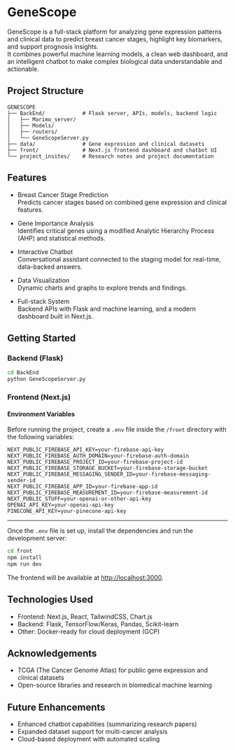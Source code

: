 # GeneScope

GeneScope is a full-stack platform for analyzing gene expression patterns and clinical data to predict breast cancer stages, highlight key biomarkers, and support prognosis insights.  
It combines powerful machine learning models, a clean web dashboard, and an intelligent chatbot to make complex biological data understandable and actionable.

## Project Structure

```
GENESCOPE
├── BackEnd/            # Flask server, APIs, models, backend logic
│   ├── Marimo_server/
│   ├── Models/
│   ├── routers/
│   └── GeneScopeServer.py
├── data/               # Gene expression and clinical datasets
├── front/              # Next.js frontend dashboard and chatbot UI
└── project_insites/    # Research notes and project documentation

```

## Features

- Breast Cancer Stage Prediction  
  Predicts cancer stages based on combined gene expression and clinical features.

- Gene Importance Analysis  
  Identifies critical genes using a modified Analytic Hierarchy Process (AHP) and statistical methods.

- Interactive Chatbot  
  Conversational assistant connected to the staging model for real-time, data-backed answers.

- Data Visualization  
  Dynamic charts and graphs to explore trends and findings.

- Full-stack System  
  Backend APIs with Flask and machine learning, and a modern dashboard built in Next.js.

## Getting Started

### Backend (Flask)

```bash
cd BackEnd
python GeneScopeServer.py
```

### Frontend (Next.js)

#### Environment Variables

Before running the project, create a `.env` file inside the `/front` directory with the following variables:

```env
NEXT_PUBLIC_FIREBASE_API_KEY=your-firebase-api-key
NEXT_PUBLIC_FIREBASE_AUTH_DOMAIN=your-firebase-auth-domain
NEXT_PUBLIC_FIREBASE_PROJECT_ID=your-firebase-project-id
NEXT_PUBLIC_FIREBASE_STORAGE_BUCKET=your-firebase-storage-bucket
NEXT_PUBLIC_FIREBASE_MESSAGING_SENDER_ID=your-firebase-messaging-sender-id
NEXT_PUBLIC_FIREBASE_APP_ID=your-firebase-app-id
NEXT_PUBLIC_FIREBASE_MEASUREMENT_ID=your-firebase-measurement-id
NEXT_PUBLIC_STUFF=your-openai-or-other-api-key
OPENAI_API_KEY=your-openai-api-key
PINECONE_API_KEY=your-pinecone-api-key
```

---

Once the `.env` file is set up, install the dependencies and run the development server:

```bash
cd front
npm install
npm run dev
```

The frontend will be available at [http://localhost:3000](http://localhost:3000).

## Technologies Used

- Frontend: Next.js, React, TailwindCSS, Chart.js
- Backend: Flask, TensorFlow/Keras, Pandas, Scikit-learn
- Other: Docker-ready for cloud deployment (GCP)

## Acknowledgements

- TCGA (The Cancer Genome Atlas) for public gene expression and clinical datasets
- Open-source libraries and research in biomedical machine learning

## Future Enhancements

- Enhanced chatbot capabilities (summarizing research papers)
- Expanded dataset support for multi-cancer analysis
- Cloud-based deployment with automated scaling
